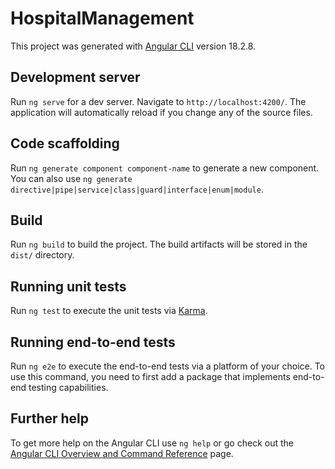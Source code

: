 # HospitalManagement

This project was generated with [Angular CLI](https://github.com/angular/angular-cli) version 18.2.8.

## Development server

Run `ng serve` for a dev server. Navigate to `http://localhost:4200/`. The application will automatically reload if you change any of the source files.

## Code scaffolding

Run `ng generate component component-name` to generate a new component. You can also use `ng generate directive|pipe|service|class|guard|interface|enum|module`.

## Build

Run `ng build` to build the project. The build artifacts will be stored in the `dist/` directory.

## Running unit tests

Run `ng test` to execute the unit tests via [Karma](https://karma-runner.github.io).

## Running end-to-end tests

Run `ng e2e` to execute the end-to-end tests via a platform of your choice. To use this command, you need to first add a package that implements end-to-end testing capabilities.

## Further help

To get more help on the Angular CLI use `ng help` or go check out the [Angular CLI Overview and Command Reference](https://angular.dev/tools/cli) page.

<!-- 
// import { NgModule } from '@angular/core';
// import { RouterModule, Routes } from '@angular/router';
// import { PatientProfileComponent } from './components/patient-profile/patient-profile.component';
// import { AppointmentSchedulingComponent } from './components/appointment-scheduling/appointment-scheduling.component';
// import { MedicalRecordsComponent } from './components/medical-records/medical-records.component';
// import { DoctorNotesComponent } from './components/doctor-notes/doctor-notes.component';
// import { SearchFilterComponent } from './components/search-filter/search-filter.component';
// import { LayoutComponent } from './layout/layout.component';

// const routes: Routes = [
//   { path: '', component: LayoutComponent},
//   { path: 'patient-profile', component: PatientProfileComponent },
//   { path: 'appointment-scheduling', component: AppointmentSchedulingComponent },
//   { path: 'medical-records', component: MedicalRecordsComponent },
//   { path: 'doctor-notes', component: DoctorNotesComponent },
//   { path: 'search-filter', component: SearchFilterComponent },
//   { path: '', redirectTo: '/patient-profile', pathMatch: 'full' } // Default route
// ];

// @NgModule({
//   imports: [RouterModule.forRoot(routes)],
//   exports: [RouterModule]
// })
// export class AppRoutingModule {}


import { NgModule } from '@angular/core';
import { RouterModule, Routes } from '@angular/router';
import { LoginComponent } from './components/login/login.component'; // Adjust the import path

const routes: Routes = [
  { path: 'login', component: LoginComponent },
  { path: '', redirectTo: '/home', pathMatch: 'full' }, // Adjust this path as needed
  { path: '**', redirectTo: '/home' } // Catch-all route
];

@NgModule({
  imports: [RouterModule.forRoot(routes)],
  exports: [RouterModule]
})
export class AppRoutingModule {} -->
